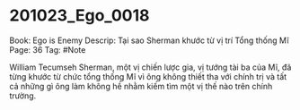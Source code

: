 # 201023_Ego_0018

Book: Ego is Enemy
Descrip: Tại sao Sherman khước từ vị trí Tổng thống Mĩ
Page: 36
Tag: #Note

William Tecumseh Sherman, một vị chiến lược gia, vị tướng tài ba của Mĩ, đã từng khước từ chức tổng thống Mĩ vì ông không thiết tha với chính trị và tất cả những gì ông làm không hề nhằm kiếm tìm một vị thế nào trên chính trường.